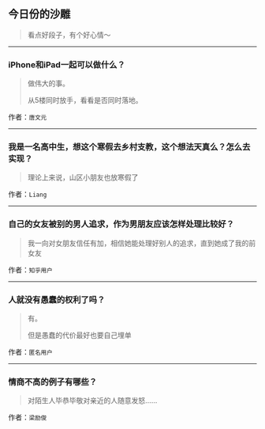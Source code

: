 ## 今日份的沙雕

> 看点好段子，有个好心情～


 
---

### iPhone和iPad一起可以做什么？

> 做伟大的事。
> 
> 从5楼同时放手，看看是否同时落地。


作者：`唐文元`

---

### 我是一名高中生，想这个寒假去乡村支教，这个想法天真么？怎么去实现？

> 理论上来说，山区小朋友也放寒假了


作者：`Liang`

---

### 自己的女友被别的男人追求，作为男朋友应该怎样处理比较好？

> 我一向对女朋友信任有加，相信她能处理好别人的追求，直到她成了我的前女友


作者：`知乎用户`

---

### 人就没有愚蠢的权利了吗？

> 有。
> 
> 但是愚蠢的代价最好也要自己埋单


作者：`匿名用户`

---

### 情商不高的例子有哪些？

> 对陌生人毕恭毕敬对亲近的人随意发怒……


作者：`梁励俊`